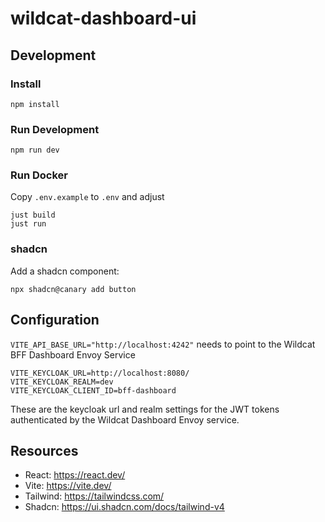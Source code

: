 # wildcat-dashboard-ui

## Development

### Install
```
npm install
```

### Run Development
```
npm run dev
```

### Run Docker
Copy `.env.example` to `.env` and adjust
```
just build
just run
```

### shadcn
Add a shadcn component:
```shell
npx shadcn@canary add button
```

## Configuration
`VITE_API_BASE_URL="http://localhost:4242"` needs to point to the Wildcat BFF Dashboard Envoy Service

```
VITE_KEYCLOAK_URL=http://localhost:8080/
VITE_KEYCLOAK_REALM=dev
VITE_KEYCLOAK_CLIENT_ID=bff-dashboard
```

These are the keycloak url and realm settings for the JWT tokens authenticated by the Wildcat Dashboard Envoy service.

## Resources

- React: https://react.dev/
- Vite: https://vite.dev/
- Tailwind: https://tailwindcss.com/
- Shadcn: https://ui.shadcn.com/docs/tailwind-v4
